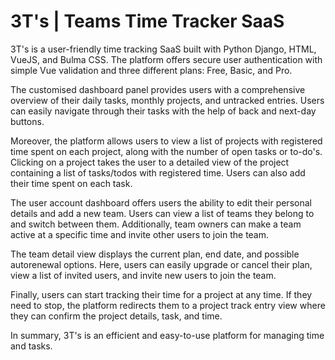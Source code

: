 # 3T's | Teams Time Tracker SaaS


3T's is a user-friendly time tracking SaaS built with Python Django, HTML, VueJS, and Bulma CSS. The platform offers secure user authentication with simple Vue validation and three different plans: Free, Basic, and Pro.

The customised dashboard panel provides users with a comprehensive overview of their daily tasks, monthly projects, and untracked entries. Users can easily navigate through their tasks with the help of back and next-day buttons.

Moreover, the platform allows users to view a list of projects with registered time spent on each project, along with the number of open tasks or to-do's. Clicking on a project takes the user to a detailed view of the project containing a list of tasks/todos with registered time. Users can also add their time spent on each task.

The user account dashboard offers users the ability to edit their personal details and add a new team. Users can view a list of teams they belong to and switch between them. Additionally, team owners can make a team active at a specific time and invite other users to join the team.

The team detail view displays the current plan, end date, and possible autorenewal options. Here, users can easily upgrade or cancel their plan, view a list of invited users, and invite new users to join the team.

Finally, users can start tracking their time for a project at any time. If they need to stop, the platform redirects them to a project track entry view where they can confirm the project details, task, and time.

In summary, 3T's is an efficient and easy-to-use platform for managing time and tasks.

